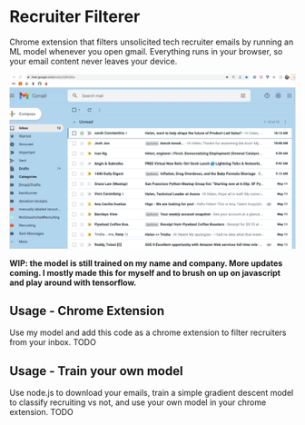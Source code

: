 # Recruiter Filterer

Chrome extension that filters unsolicited tech recruiter emails by running an ML model whenever you open gmail. Everything runs in your browser, so your email content never leaves your device.

![](demo.gif)

**WIP: the model is still trained on my name and company. More updates coming. I mostly made this for myself and to brush on up on javascript and play around with tensorflow.**

## Usage - Chrome Extension
Use my model and add this code as a chrome extension to filter recruiters from your inbox. TODO

## Usage - Train your own model
Use node.js to download your emails, train a simple gradient descent model to classify recruiting vs not, and use your own model in your chrome extension. TODO